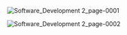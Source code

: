
![Software_Development 2_page-0001](https://github.com/user-attachments/assets/1c7ae838-9013-4e8c-aeea-ce0388ade0c8)

![Software_Development 2_page-0002](https://github.com/user-attachments/assets/0269f94e-08bc-47c0-9c4c-97944b3f1ec3)
